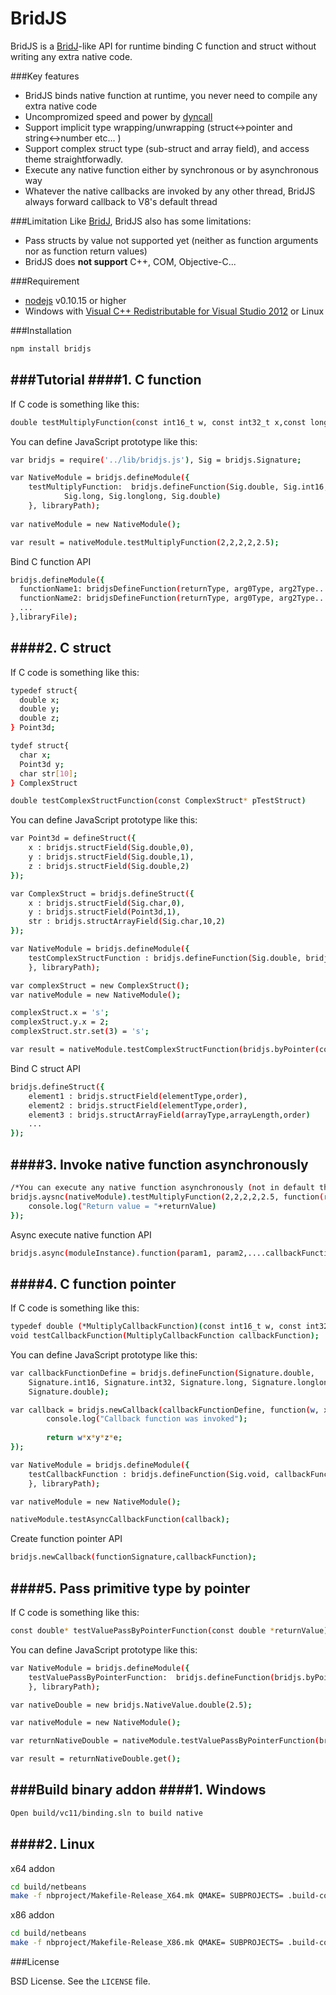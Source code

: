 BridJS
======
BridJS is a [BridJ](http://bridj.googlecode.com)-like API for runtime binding C function and struct without writing any extra native code.

###Key features
* BridJS binds native function at runtime, you never need to compile any extra native code 
* Uncompromized speed and power by [dyncall](http://www.dyncall.org/)
* Support implicit type wrapping/unwrapping (struct<->pointer and string<->number etc... )
* Support complex struct type (sub-struct and array field), and access theme straightforwadly.
* Execute any native function either by synchronous or by asynchronous way
* Whatever the native callbacks are invoked by any other thread, BridJS always forward callback to V8's default thread 

###Limitation
Like [BridJ](http://bridj.googlecode.com), BridJS also has some limitations:
* Pass structs by value not supported yet (neither as function arguments nor as function return values)
* BridJS does **not support** C++, COM, Objective-C...

###Requirement
* [nodejs](http://nodejs.org/) v0.10.15 or higher
* Windows with [Visual C++ Redistributable for Visual Studio 2012](http://www.microsoft.com/en-us/download/details.aspx?id=30679) or Linux

###Installation
``` bash
npm install bridjs
```

###Tutorial
####1. C function
-------------
If C code is something like this:
``` bash
double testMultiplyFunction(const int16_t w, const int32_t x,const long y, const LONGLONG z, const double e);
``` 

You can define JavaScript prototype like this:
``` bash
var bridjs = require('../lib/bridjs.js'), Sig = bridjs.Signature;

var NativeModule = bridjs.defineModule({
    testMultiplyFunction:  bridjs.defineFunction(Sig.double, Sig.int16, Sig.int32,
            Sig.long, Sig.longlong, Sig.double)
    }, libraryPath);
    
var nativeModule = new NativeModule();

var result = nativeModule.testMultiplyFunction(2,2,2,2,2.5);
``` 
Bind C function API
``` bash
bridjs.defineModule({
  functionName1: bridjsDefineFunction(returnType, arg0Type, arg2Type...),
  functionName2: bridjsDefineFunction(returnType, arg0Type, arg2Type...),
  ...
},libraryFile);
``` 
####2. C struct
---------------
If C code is something like this:
``` bash
typedef struct{
  double x;
  double y;
  double z;
} Point3d;

tydef struct{
  char x;
  Point3d y;
  char str[10];
} ComplexStruct

double testComplexStructFunction(const ComplexStruct* pTestStruct)
``` 	
You can define JavaScript prototype like this:
``` bash
var Point3d = defineStruct({
    x : bridjs.structField(Sig.double,0),
    y : bridjs.structField(Sig.double,1),
    z : bridjs.structField(Sig.double,2)
});

var ComplexStruct = bridjs.defineStruct({
    x : bridjs.structField(Sig.char,0),
    y : bridjs.structField(Point3d,1),
    str : bridjs.structArrayField(Sig.char,10,2)
});

var NativeModule = bridjs.defineModule({
    testComplexStructFunction : bridjs.defineFunction(Sig.double, bridjs.byPointer(ComplexStruct))
    }, libraryPath);

var complexStruct = new ComplexStruct();
var nativeModule = new NativeModule();

complexStruct.x = 's';
complexStruct.y.x = 2;
complexStruct.str.set(3) = 's';

var result = nativeModule.testComplexStructFunction(bridjs.byPointer(complexStruct));

``` 
Bind C struct API
``` bash
bridjs.defineStruct({
    element1 : bridjs.structField(elementType,order),
    element2 : bridjs.structField(elementType,order),
    element3 : bridjs.structArrayField(arrayType,arrayLength,order)
    ...
});
``` 
####3. Invoke native function asynchronously
--------------------------------------------
``` bash
/*You can execute any native function asynchronously (not in default thread), and get return value from callback*/
bridjs.aysnc(nativeModule).testMultiplyFunction(2,2,2,2,2.5, function(returnValue){
    console.log("Return value = "+returnValue)
});
```
Async execute native function API
``` bash
bridjs.async(moduleInstance).function(param1, param2,....callbackFunction);
```
####4. C function pointer
-------------------------
If C code is something like this:
``` bash
typedef double (*MultiplyCallbackFunction)(const int16_t w, const int32_t x,const long y, const LONGLONG z, const double e);
void testCallbackFunction(MultiplyCallbackFunction callbackFunction);
```
You can define JavaScript prototype like this:
``` bash
var callbackFunctionDefine = bridjs.defineFunction(Signature.double, 
    Signature.int16, Signature.int32, Signature.long, Signature.longlong, 
    Signature.double);

var callback = bridjs.newCallback(callbackFunctionDefine, function(w, x, y, z, e) {
        console.log("Callback function was invoked");
    
        return w*x*y*z*e;
});

var NativeModule = bridjs.defineModule({
    testCallbackFunction : bridjs.defineFunction(Sig.void, callbackFunctionDefine)
    }, libraryPath);

var nativeModule = new NativeModule();

nativeModule.testAsyncCallbackFunction(callback);    
```
Create function pointer API
``` bash
bridjs.newCallback(functionSignature,callbackFunction);
```
####5. Pass primitive type by pointer
-------------------------------------
If C code is something like this:
``` bash
const double* testValuePassByPointerFunction(const double *returnValue);
```
You can define JavaScript prototype like this:
``` bash
var NativeModule = bridjs.defineModule({
    testValuePassByPointerFunction:  bridjs.defineFunction(bridjs.byPointer(Sig.double), bridjs.byPointer(Sig.double))
    }, libraryPath);

var nativeDouble = new bridjs.NativeValue.double(2.5);  

var nativeModule = new NativeModule();

var returnNativeDouble = nativeModule.testValuePassByPointerFunction(bridjs.byPointer(nativeDouble));    

var result = returnNativeDouble.get();
```
###Build binary addon
####1. Windows
----------

``` bash
Open build/vc11/binding.sln to build native 
```
####2. Linux
--------
x64 addon

``` bash
cd build/netbeans
make -f nbproject/Makefile-Release_X64.mk QMAKE= SUBPROJECTS= .build-conf
```
x86 addon

``` bash
cd build/netbeans
make -f nbproject/Makefile-Release_X86.mk QMAKE= SUBPROJECTS= .build-conf
```

###License

BSD License. See the `LICENSE` file.
